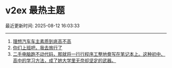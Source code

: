 # v2ex 最热主题

最近更新时间: 2025-08-12 16:03:33

--- 
1. [理想汽车车主素质到底高不高](https://www.v2ex.com/t/1151724) 
2. [你们上班吧，我去旅行了](https://www.v2ex.com/t/1151725) 
3. [二手电脑跑不动代码，那就将一行行程序工整地誊写在笔记本上。这种初中、高中的学习方法，成了她大学里无奈却坚定的武器。](https://www.v2ex.com/t/1151767) 
